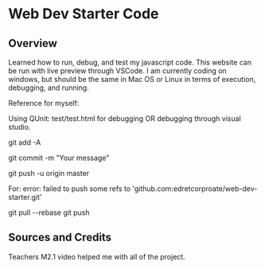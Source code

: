 # Web Dev Starter Code

## Overview

Learned how to run, debug, and test my javascript code. This website can be run with live preview through VSCode. I am currently coding on windows, but should be the same in Mac OS or Linux in terms of execution, debugging, and running.

Reference for myself:

Using QUnit: test/test.html for debugging OR debugging through visual studio.

git add -A

git commit -m "Your message"

git push -u origin master

For:
error: failed to push some refs to 'github.com:edretcorproate/web-dev-starter.git'


git pull --rebase
git push

## Sources and Credits

Teachers M2.1 video helped me with all of the project.
